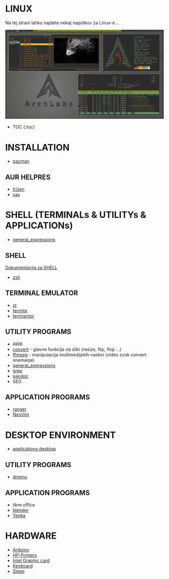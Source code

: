 # LINUX
Na tej strani lahko najdete nekaj napotkov za Linux-e...

![MyLinuxSetup]( ./slike/image.png)

- TOC
{:toc}

# INSTALLATION

- [pacman](pacman.md)

## AUR HELPRES

- [trizen](trizen.md)
- [yay](yay.md)

# SHELL (TERMINALs & UTILITYs & APPLICATIONs)

- [general_expressions](general_expressions.md)

## SHELL

[Dokumentacija za SHELL]( http://tldp.org/LDP/Bash-Beginners-Guide/html/index.html )

- [zsh](zsh.md)

## TERMINAL EMULATOR

- [st](st.md)
- [termite](termite.md)
- [termiantor](termiantor.md)

## UTILITY PROGRAMS

-  AWK
- [convert](convert.md) - glavne funkcije na sliki (resize, flip, flop ...)
- [ffmpeg](ffmpeg.md) - manipulacija multimedijskih vsebin (video zvok convert snemanje)
- [general_expressions](general_expressions.md)
- [grep](grep.md)
- [pandoc](pandoc.md)
-  SED

## APPLICATION PROGRAMS

- [ranger](ranger.md)
- [NeoVim](NeoVim.md)

# DESKTOP ENVIRONMENT

- [applications.desktop](applications_desktop.md)

## UTILITY PROGRAMS

- [dmenu](dmenu.md)

## APPLICATION PROGRAMS

- libre office
- [blender](blender.md)
- [Yenka](Yenka.md)

# HARDWARE

- [Arduino](Arduino.md)
- [HP-Printers](HP_Printers.md)
- [Intel Graphic card](Intel_graphic_card.md)
- [Keyboard](Keyboard.md)
- [Sleep](Sleep.md)


